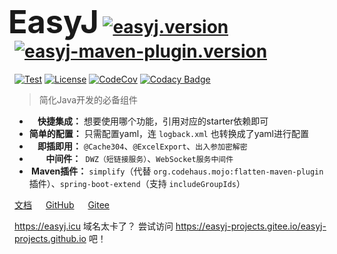 <!-- 
# 主页
-->
<h1>
  <b style="font-size: 180%; margin-left: -10px; font-weight: 700">EasyJ</b>
  <a href="https://repo1.maven.org/maven2/icu/easyj" target="_blank">
    <img src="https://img.shields.io/maven-central/v/icu.easyj/easyj-parent.svg" alt="easyj.version">
  </a>
  <a href="https://repo1.maven.org/maven2/icu/easyj/maven/plugins/easyj-maven-plugin" target="_blank">
    <img src="https://img.shields.io/maven-central/v/icu.easyj.maven.plugins/easyj-maven-plugin.svg" alt="easyj-maven-plugin.version">
  </a>
</h1> 

[![Test](https://github.com/easyj-projects/easyj/actions/workflows/test.yml/badge.svg)](https://github.com/easyj-projects/easyj/actions/workflows/test.yml)
[![License](https://img.shields.io/github/license/easyj-projects/easyj.svg)](https://www.apache.org/licenses/LICENSE-2.0.html)
[![CodeCov](https://codecov.io/gh/easyj-projects/easyj/branch/develop/graph/badge.svg)](https://codecov.io/gh/easyj-projects/easyj)
[![Codacy Badge](https://app.codacy.com/project/badge/Grade/a8b229cc187c4d0ebcb1057d8f89b4ab)](https://www.codacy.com/gh/easyj-projects/easyj/dashboard?utm_source=github.com&amp;utm_medium=referral&amp;utm_content=easyj-projects/easyj&amp;utm_campaign=Badge_Grade)

> 简化Java开发的必备组件

- **&nbsp;&nbsp;&nbsp;&nbsp;快捷集成：** 想要使用哪个功能，引用对应的starter依赖即可
- **简单的配置：** 只需配置yaml，连 `logback.xml` 也转换成了yaml进行配置
- **&nbsp;&nbsp;&nbsp;&nbsp;即插即用：** `@Cache304`、`@ExcelExport`、`出入参加密解密`
- **&nbsp;&nbsp;&nbsp;&nbsp;&nbsp;&nbsp;&nbsp;&nbsp;中间件：**` DWZ（短链接服务）`、`WebSocket服务中间件`
- **&nbsp;Maven插件：** `simplify`（代替 `org.codehaus.mojo:flatten-maven-plugin` 插件）、`spring-boot-extend`（支持 `includeGroupIds`）

<a href="/docs" target="_blank">文档</a> &emsp;
[GitHub](https://github.com/easyj-projects) &emsp;
[Gitee](https://gitee.com/easyj-projects)

https://easyj.icu 域名太卡了？ 尝试访问 https://easyj-projects.gitee.io/easyj-projects.github.io 吧！